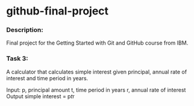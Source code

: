 # github-final-project
### Description:
Final project for the Getting Started with Git and GitHub course from IBM.

### Task 3:
A calculator that calculates simple interest given principal, annual rate of interest and time period in years.

Input:
   p, principal amount
   t, time period in years
   r, annual rate of interest
Output
   simple interest = p*t*r
